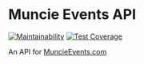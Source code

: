 # Muncie Events API

[![Maintainability](https://api.codeclimate.com/v1/badges/67ec61f80e7f2abf7139/maintainability)](https://codeclimate.com/github/BallStateCBER/muncie-events-api/maintainability)
[![Test Coverage](https://api.codeclimate.com/v1/badges/67ec61f80e7f2abf7139/test_coverage)](https://codeclimate.com/github/BallStateCBER/muncie-events-api/test_coverage)

An API for [MuncieEvents.com](https://muncieevents.com)
